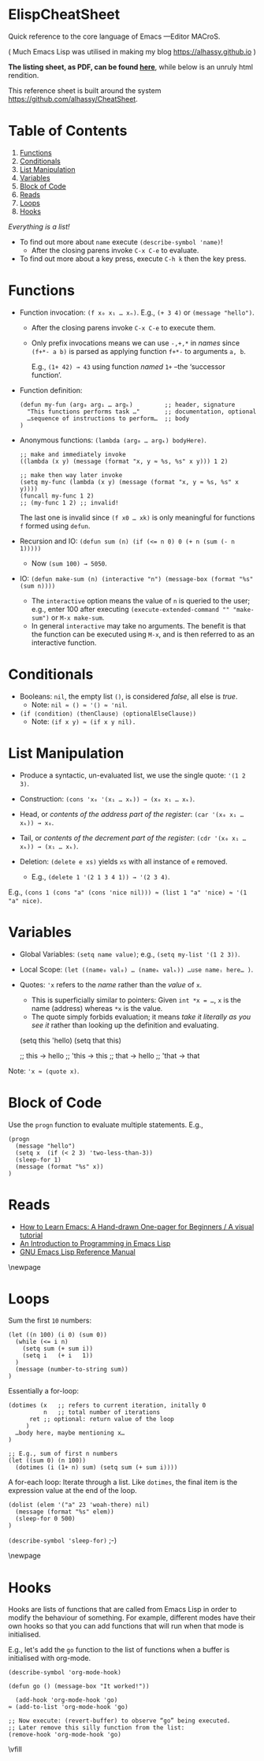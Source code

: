 <h1> ElispCheatSheet </h1>

Quick reference to the core language of Emacs &#x2014;Editor MACroS.

( Much Emacs Lisp was utilised in making my blog
<https://alhassy.github.io> )

**The listing sheet, as PDF, can be found
[here](<https://github.com/alhassy/ElispCheatSheet/blob/master/CheatSheet.pdf>)**, 
while below is an unruly html rendition.

This reference sheet is built around the system
<https://github.com/alhassy/CheatSheet>.


# Table of Contents

1.  [Functions](#org8c4011d)
2.  [Conditionals](#org1f16a4f)
3.  [List Manipulation](#org1b679cb)
4.  [Variables](#org6aec526)
5.  [Block of Code](#org354a52e)
6.  [Reads](#org2bd1315)
7.  [Loops](#orgc89b442)
8.  [Hooks](#org7fea3b2)













*Everything is a list!*

-   To find out more about `name` execute `(describe-symbol 'name)`!
    -   After the closing parens invoke `C-x C-e` to evaluate.
-   To find out more about a key press, execute `C-h k` then the key press.


<a id="org8c4011d"></a>

# Functions

-   Function invocation: `(f x₀ x₁ … xₙ)`. E.g., `(+ 3 4)` or `(message "hello")`.
    -   After the closing parens invoke `C-x C-e` to execute them.
    -   Only prefix invocations means we can use `-,+,*` in *names*
        since `(f+*- a b)` is parsed as applying function `f+*-` to arguments `a, b`.
        
        E.g., `(1+ 42) → 43` using function *named* `1+` &#x2013;the ‘successor function’.

-   Function definition:
    
        (defun my-fun (arg₀ arg₁ … argₖ)         ;; header, signature
          "This functions performs task …"       ;; documentation, optional
          …sequence of instructions to perform…  ;; body
        )

-   Anonymous functions: `(lambda (arg₀ … argₖ) bodyHere)`.
    
        ;; make and immediately invoke
        ((lambda (x y) (message (format "x, y ≈ %s, %s" x y))) 1 2)
        
        ;; make then way later invoke
        (setq my-func (lambda (x y) (message (format "x, y ≈ %s, %s" x y))))
        (funcall my-func 1 2)
        ;; (my-func 1 2) ;; invalid!
    
    The last one is invalid since `(f x0 … xk)` is only meaningful for functions
    `f` formed using `defun`.

-   Recursion and IO:
    `(defun sum (n) (if (<= n 0) 0 (+ n (sum (- n 1)))))`
    -   Now `(sum 100) → 5050`.

-   IO: `(defun make-sum (n) (interactive "n") (message-box (format "%s" (sum n))))`
    -   The `interactive` option means the value of `n` is queried to the user; e.g.,
        enter 100 after executing `(execute-extended-command "" "make-sum")`
        or `M-x make-sum`.
    -   In general `interactive` may take no arguments.
        The benefit is that the function can be executed using `M-x`,
        and is then referred to as an interactive function.


<a id="org1f16a4f"></a>

# Conditionals

-   Booleans: `nil`, the empty list `()`, is considered *false*, all else
    is *true*. 
    -   Note: `nil ≈ () ≈ '() ≈ 'nil`.
-   `(if ⟨condition⟩ ⟨thenClause⟩ ⟨optionalElseClause⟩)`
    -   Note: `(if x y) ≈ (if x y nil).`


<a id="org1b679cb"></a>

# List Manipulation

-   Produce a syntactic, un-evaluated list, we use the single quote:
    `'(1 2 3)`.

-   Construction: `(cons 'x₀ '(x₁ … xₖ)) → (x₀ x₁ … xₖ)`.
-   Head, or *contents of the address part of the register*:
    `(car '(x₀ x₁ … xₖ)) → x₀`.
-   Tail, or *contents of the decrement part of the register*:
    `(cdr '(x₀ x₁ … xₖ)) → (x₁ … xₖ)`.
-   Deletion: `(delete e xs)` yields `xs` with all instance of `e` removed.
    -   E.g., `(delete 1 '(2 1 3 4 1)) → '(2 3 4)`.

E.g., `(cons 1 (cons "a" (cons 'nice nil))) ≈ (list 1 "a" 'nice) ≈ '(1 "a" nice)`.


<a id="org6aec526"></a>

# Variables

-   Global Variables: `(setq name value)`; e.g., `(setq my-list '(1 2 3))`.
-   Local Scope: `(let ((name₀ val₀) … (nameₖ valₖ)) …use nameᵢ here… )`.

-   Quotes: `'x` refers to the *name* rather than the *value* of `x`.
    -   This is superficially similar to pointers:
        Given `int *x = …`, `x` is the name (address)
        whereas `*x` is the value.
    -   The quote simply forbids evaluation; it means *take it literally as you see it*
        rather than looking up the definition and evaluating.

    (setq this 'hello)
    (setq that this)
    
    ;;  this  → hello
    ;; 'this  → this
    ;;  that  → hello
    ;; 'that  → that

Note: `'x ≈ (quote x)`.


<a id="org354a52e"></a>

# Block of Code

Use the `progn` function to evaluate multiple statements. E.g.,

    (progn
      (message "hello")
      (setq x  (if (< 2 3) 'two-less-than-3))
      (sleep-for 1)
      (message (format "%s" x))
    )


<a id="org2bd1315"></a>

# Reads

-   [How to Learn Emacs: A Hand-drawn One-pager for Beginners / A visual tutorial](http://sachachua.com/blog/wp-content/uploads/2013/05/How-to-Learn-Emacs-v2-Large.png)
-   [An Introduction to Programming in Emacs Lisp](https://www.gnu.org/software/emacs/manual/html_node/eintr/index.html#Top)
-   [GNU Emacs Lisp Reference Manual](https://www.gnu.org/software/emacs/manual/html_node/elisp/index.html#Top)

\newpage


<a id="orgc89b442"></a>

# Loops

Sum the first `10` numbers:

    (let ((n 100) (i 0) (sum 0))
      (while (<= i n)
        (setq sum (+ sum i))
        (setq i   (+ i   1))
      )
      (message (number-to-string sum))
    )

Essentially a for-loop:

    (dotimes (x   ;; refers to current iteration, initally 0
              n   ;; total number of iterations
    	  ret ;; optional: return value of the loop
    	 )
      …body here, maybe mentioning x…  	 
    )
    
    ;; E.g., sum of first n numbers
    (let ((sum 0) (n 100))
      (dotimes (i (1+ n) sum) (setq sum (+ sum i))))

A for-each loop: Iterate through a list.
Like `dotimes`, the final item is the expression value at the end of the loop.

    (dolist (elem '("a" 23 'woah-there) nil)
      (message (format "%s" elem))
      (sleep-for 0 500)
    )

`(describe-symbol 'sleep-for)` ;-)

\newpage


<a id="org7fea3b2"></a>

# Hooks

Hooks are lists of functions that are called from Emacs Lisp in order to modify the behaviour of something. For example, different modes have their own hooks so that you can add functions that will run when that mode is initialised.

E.g.,
let's add the `go` function to the list of functions when a buffer 
is initialised with org-mode.

    (describe-symbol 'org-mode-hook)
    
    (defun go () (message-box "It worked!"))
    
      (add-hook 'org-mode-hook 'go)
    ≈ (add-to-list 'org-mode-hook 'go)
    
    ;; Now execute: (revert-buffer) to observe “go” being executed.
    ;; Later remove this silly function from the list:
    (remove-hook 'org-mode-hook 'go)

\vfill

